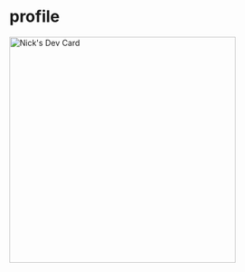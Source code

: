 # profile
<a href="https://app.daily.dev/RSMN"><img src="https://github.com/rsmn574/profile/devcard.svg" width="400" alt="Nick's Dev Card"/></a>
